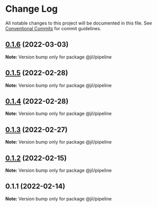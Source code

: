 # Change Log

All notable changes to this project will be documented in this file.
See [Conventional Commits](https://conventionalcommits.org) for commit guidelines.

## [0.1.6](https://github.com/jiljs/jil/compare/@jil/pipeline@0.1.5...@jil/pipeline@0.1.6) (2022-03-03)

**Note:** Version bump only for package @jil/pipeline





## [0.1.5](https://github.com/jiljs/jil/compare/@jil/pipeline@0.1.4...@jil/pipeline@0.1.5) (2022-02-28)

**Note:** Version bump only for package @jil/pipeline





## [0.1.4](https://github.com/jiljs/jil/compare/@jil/pipeline@0.1.3...@jil/pipeline@0.1.4) (2022-02-28)

**Note:** Version bump only for package @jil/pipeline





## [0.1.3](https://github.com/jiljs/jil/compare/@jil/pipeline@0.1.2...@jil/pipeline@0.1.3) (2022-02-27)

**Note:** Version bump only for package @jil/pipeline





## [0.1.2](https://github.com/jiljs/jil/compare/@jil/pipeline@0.1.1...@jil/pipeline@0.1.2) (2022-02-15)

**Note:** Version bump only for package @jil/pipeline





## 0.1.1 (2022-02-14)

**Note:** Version bump only for package @jil/pipeline
